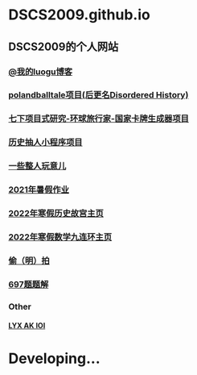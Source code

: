 # DSCS2009.github.io
## DSCS2009的个人网站
### [@我的luogu博客](https://dscs2009.blog.luogu.org/)
### [polandballtale项目(后更名Disordered History)](https://dscs2009.github.io/Projects/Polandballtale/)  
### [七下项目式研究-环球旅行家-国家卡牌生成器项目](https://dscs2009.github.io/Projects/GTCAG/)
### [历史抽人小程序项目](https://dscs2009.github.io/Projects/Lucky_Covered_By_DSCS2009/)
### [一些整人玩意儿](https://dscs2009.github.io/bin/)  
### [2021年暑假作业](https://dscs2009.github.io/homework/2021/)
### [2022年寒假历史故宫主页](https://dscs2009.github.io/homework/2022/The_Imperial_Palace/)
### [2022年寒假数学九连环主页](https://dscs2009.github.io/homework/2022/Math/)
### [偷（明）拍](https://dscs2009.github.io/img/)  
### [697题题解](https://dscs2009.github.io/problems/bnds/697/)  
### Other
#### [LYX AK IOI](https://dscs2009.github.io/test_drawio.html)
# Developing...
